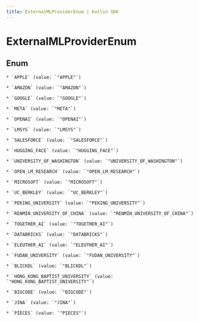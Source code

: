 ```yaml
---
title: ExternalMLProviderEnum | Kotlin SDK
---
```




# ExternalMLProviderEnum

## Enum


    * `APPLE` (value: `"APPLE"`)

    * `AMAZON` (value: `"AMAZON"`)

    * `GOOGLE` (value: `"GOOGLE"`)

    * `META` (value: `"META"`)

    * `OPENAI` (value: `"OPENAI"`)

    * `LMSYS` (value: `"LMSYS"`)

    * `SALESFORCE` (value: `"SALESFORCE"`)

    * `HUGGING_FACE` (value: `"HUGGING_FACE"`)

    * `UNIVERSITY_OF_WASHINGTON` (value: `"UNIVERSITY_OF_WASHINGTON"`)

    * `OPEN_LM_RESEARCH` (value: `"OPEN_LM_RESEARCH"`)

    * `MICROSOFT` (value: `"MICROSOFT"`)

    * `UC_BERKLEY` (value: `"UC_BERKLEY"`)

    * `PEKING_UNIVERSITY` (value: `"PEKING_UNIVERSITY"`)

    * `RENMIN_UNIVERSITY_OF_CHINA` (value: `"RENMIN_UNIVERSITY_OF_CHINA"`)

    * `TOGETHER_AI` (value: `"TOGETHER_AI"`)

    * `DATABRICKS` (value: `"DATABRICKS"`)

    * `ELEUTHER_AI` (value: `"ELEUTHER_AI"`)

    * `FUDAN_UNIVERSITY` (value: `"FUDAN_UNIVERSITY"`)

    * `BLICKDL` (value: `"BLICKDL"`)

    * `HONG_KONG_BAPTIST_UNIVERSITY` (value: `"HONG_KONG_BAPTIST_UNIVERSITY"`)

    * `BIGCODE` (value: `"BIGCODE"`)

    * `JINA` (value: `"JINA"`)

    * `PIECES` (value: `"PIECES"`)




